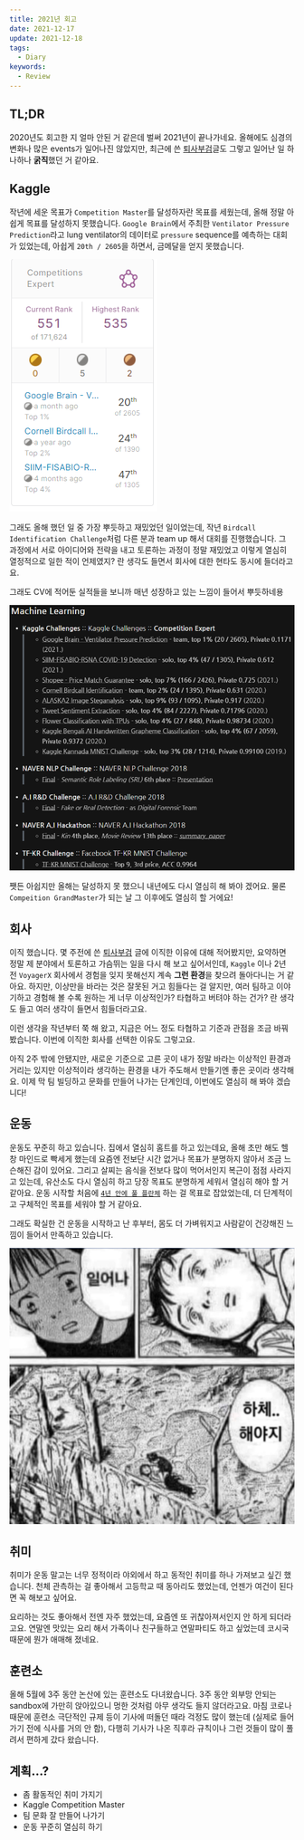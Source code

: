 ```yaml
---
title: 2021년 회고
date: 2021-12-17
update: 2021-12-18
tags:
  - Diary
keywords:
  - Review
---
```


## TL;DR

2020년도 회고한 지 얼마 안된 거 같은데 벌써 2021년이 끝나가네요. 올해에도 심경의 변화나 많은 events가 일어나진 않았지만, 최근에 쓴 [퇴사부검](https://kozistr.tech/%ED%87%B4%EC%82%AC%EB%B6%80%EA%B2%80/)글도 그렇고 일어난 일 하나하나 **굵직**했던 거 같아요.

## Kaggle

작년에 세운 목표가 `Competition Master`를 달성하자란 목표를 세웠는데, 올해 정말 아쉽게 목표를 달성하지 못했습니다. `Google Brain`에서 주최한 `Ventilator Pressure Prediction`라고 lung ventilator의 데이터로 `pressure` sequence를 예측하는 대회가 있었는데, 아쉽게 `20th / 2605`을 하면서, 금메달을 얻지 못했습니다.

![kaggle](./kaggle.png)

그래도 올해 했던 일 중 가장 뿌듯하고 재밌었던 일이었는데, 작년 `Birdcall Identification Challenge`처럼 다른 분과 team up 해서 대회를 진행했습니다. 그 과정에서 서로 아이디어와 전략을 내고 토론하는 과정이 정말 재밌었고 이렇게 열심히 열정적으로 일한 적이 언제였지? 란 생각도 들면서 회사에 대한 현타도 동시에 들더라고요.

그래도 CV에 적어둔 실적들을 보니까 매년 성장하고 있는 느낌이 들어서 뿌듯하네용

![challenge](./challenge.png)

쨋든 아쉽지만 올해는 달성하지 못 했으니 내년에도 다시 열심히 해 봐야 겠어요. 물론 `Compeition GrandMaster`가 되는 날 그 이후에도 열심히 할 거에요!

## 회사

이직 했습니다. 몇 주전에 쓴 [퇴사부검](https://kozistr.tech/%ED%87%B4%EC%82%AC%EB%B6%80%EA%B2%80/) 글에 이직한 이유에 대해 적어봤지만, 요약하면 정말 제 분야에서 토론하고 가슴뛰는 일을 다시 해 보고 싶어서인데, `Kaggle` 이나 2년 전 `VoyagerX` 회사에서 경험을 잊지 못해선지 계속 **그런 환경**을 찾으려 돌아다니는 거 같아요. 하지만, 이상만을 바라는 것은 잘못된 거고 힘들다는 걸 알지만, 여러 팀하고 이야기하고 경험해 볼 수록 원하는 게 너무 이상적인가? 타협하고 버텨야 하는 건가? 란 생각도 들고 여러 생각이 들면서 힘들더라고요.

이런 생각을 작년부터 쭉 해 왔고, 지금은 어느 정도 타협하고 기준과 관점을 조금 바꿔봤습니다. 이번에 이직한 회사를 선택한 이유도 그렇고요.

아직 2주 밖에 안됐지만, 새로운 기준으로 고른 곳이 내가 정말 바라는 이상적인 환경과 거리는 있지만 이상적이라 생각하는 환경을 내가 주도해서 만들기엔 좋은 곳이라 생각해요. 이제 막 팀 빌딩하고 문화를 만들어 나가는 단계인데, 이번에도 열심히 해 봐야 겠습니다!

## 운동

운동도 꾸준히 하고 있습니다. 집에서 열심히 홈트를 하고 있는데요, 올해 초만 해도 헬창 마인드로 빡세게 했는데 요즘엔 전보단 시간 없거나 목표가 분명하지 않아서 조금 느슨해진 감이 있어요. 그리고 살찌는 음식을 전보다 많이 먹어서인지 복근이 점점 사라지고 있는데, 유산소도 다시 열심히 하고 당장 목표도 분명하게 세워서 열심히 해야 할 거 같아요. 운동 시작할 처음에 [`4년 안에 풀 플란체`](https://namu.wiki/w/%ED%94%8C%EB%9E%80%EC%B2%B4) 하는 걸 목표로 잡았었는데, 더 단계적이고 구체적인 목표를 세워야 할 거 같아요.

그래도 확실한 건 운동을 시작하고 난 후부터, 몸도 더 가벼워지고 사람같이 건강해진 느낌이 들어서 만족하고 있습니다.

![workout](./workout.png)

## 취미

취미가 운동 말고는 너무 정적이라 야외에서 하고 동적인 취미를 하나 가져보고 싶긴 했습니다. 천체 관측하는 걸 좋아해서 고등학교 때 동아리도 했었는데, 언젠가 여건이 된다면 꼭 해보고 싶어요.

요리하는 것도 좋아해서 전엔 자주 했었는데, 요즘엔 또 귀찮아져서인지 안 하게 되더라고요. 연말엔 맛있는 요리 해서 가족이나 친구들하고 연말파티도 하고 싶었는데 코시국 때문에 뭔가 애매해 졌네요.

## 훈련소

올해 5월에 3주 동안 논산에 있는 훈련소도 다녀왔습니다. 3주 동안 외부망 안되는 sandbox에 가만히 앉아있으니 멍한 것처럼 아무 생각도 들지 않더라고요. 마침 코로나 때문에 훈련소 극단적인 규제 등이 기사에 떠돌던 때라 걱정도 많이 했는데 (실제로 들어가기 전에 식사를 거의 안 함), 다행히 기사가 나온 직후라 규칙이나 그런 것들이 많이 풀려서 편하게 갔다 왔습니다.

## 계획...?

* 좀 활동적인 취미 가지기
* Kaggle Competition Master
* 팀 문화 잘 만들어 나가기
* 운동 꾸준히 열심히 하기

